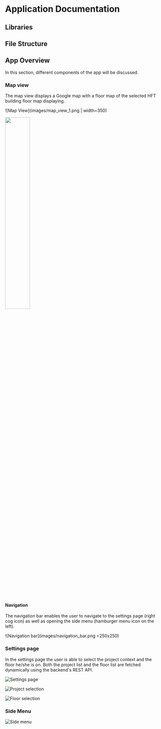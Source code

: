 # Application Documentation

## Libraries
## File Structure
## App Overview

In this section, different components of the app will be discussed.

### Map view

The map view displays a Google map with a floor map of the selected HFT building floor map displaying.

![Map View](images/map_view_1.png | width=350)

<img src="images/map_view_1.png" width="40%">

#### Navigation

The navigation bar enables the user to navigate to the settings page (right cog icon) as well as opening the side menu (hamburger menu icon on the left).

![Navigation bar](images/navigation_bar.png =250x250)

### Settings page

In the settings page the user is able to select the project context and the floor he/she is on. Both the project list and the floor list are fetched dynamically using the backend's REST API.

![Settings page](images/settings.png)

![Project selection](images/settings_project_list.png)

![Floor selection](images/settings_floor_list.png)

### Side Menu


![Side menu](images/side_menu.png)
